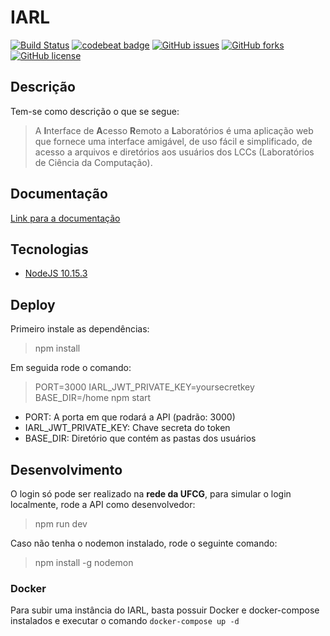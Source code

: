 IARL
===

[![Build Status](https://travis-ci.com/Guardians-DSC/iarl-nodejs.svg?branch=master)](https://travis-ci.com/Guardians-DSC/iarl-nodejs)
[![codebeat badge](https://codebeat.co/badges/976cc512-6101-4190-9dfe-2217bc8379f8)](https://codebeat.co/projects/github-com-guardians-dsc-iarl-nodejs-master)
[![GitHub issues](https://img.shields.io/github/issues/Guardians-DSC/iarl.svg)](https://github.com/Guardians-DSC/iarl/issues)
[![GitHub forks](https://img.shields.io/github/forks/Guardians-DSC/iarl.svg)](https://github.com/Guardians-DSC/iarl/network)
[![GitHub license](https://img.shields.io/badge/license-MIT-blue.svg)](https://raw.githubusercontent.com/Guardians-DSC/iarl/master/LICENSE)

## Descrição
Tem-se como descrição o que se segue:

> A **I**nterface de **A**cesso **R**emoto a **L**aboratórios é uma aplicação web que fornece uma interface amigável, de uso fácil e simplificado, de acesso a arquivos e diretórios aos usuários dos LCCs (Laboratórios de Ciência da Computação).

## Documentação
[Link para a documentação](https://guardians-dsc.github.io/iarl-nodejs/)

## Tecnologias
* [NodeJS 10.15.3](https://nodejs.org/en/)

## Deploy
Primeiro instale as dependências:
> npm install  

Em seguida rode o comando:
> PORT=3000 IARL_JWT_PRIVATE_KEY=yoursecretkey BASE_DIR=/home npm start

* PORT: A porta em que rodará a API (padrão: 3000)
* IARL_JWT_PRIVATE_KEY: Chave secreta do token
* BASE_DIR: Diretório que contém as pastas dos usuários

## Desenvolvimento

O login só pode ser realizado na **rede da UFCG**, para simular o login localmente, rode a API como desenvolvedor: 
> npm run dev

Caso não tenha o nodemon instalado, rode o seguinte comando:
> npm install -g nodemon

### Docker

Para subir uma instância do IARL, basta possuir Docker e docker-compose instalados e executar o comando `docker-compose up -d`
